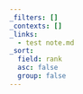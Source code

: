 ```yaml
---
_filters: []
_contexts: []
_links:
  - test note.md
_sort:
  field: rank
  asc: false
  group: false
---
```


